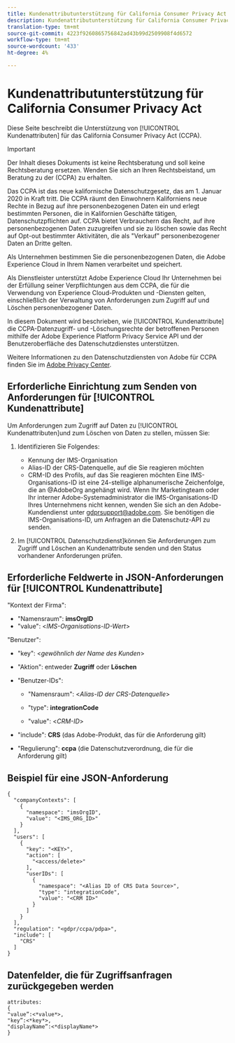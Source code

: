 ```yaml
---
title: Kundenattributunterstützung für California Consumer Privacy Act
description: Kundenattributunterstützung für California Consumer Privacy Act
translation-type: tm+mt
source-git-commit: 4223f9260865756842ad43b99d2509908f4d6572
workflow-type: tm+mt
source-wordcount: '433'
ht-degree: 4%

---
```



# Kundenattributunterstützung für California Consumer Privacy Act

Diese Seite beschreibt die Unterstützung von [!UICONTROL Kundenattributen] für das California Consumer Privacy Act (CCPA).

>[!IMPORTANT]
>
>Der Inhalt dieses Dokuments ist keine Rechtsberatung und soll keine Rechtsberatung ersetzen. Wenden Sie sich an Ihren Rechtsbeistand, um Beratung zu der (CCPA) zu erhalten.

Das CCPA ist das neue kalifornische Datenschutzgesetz, das am 1. Januar 2020 in Kraft tritt. Die CCPA räumt den Einwohnern Kaliforniens neue Rechte in Bezug auf ihre personenbezogenen Daten ein und erlegt bestimmten Personen, die in Kalifornien Geschäfte tätigen, Datenschutzpflichten auf. CCPA bietet Verbrauchern das Recht, auf ihre personenbezogenen Daten zuzugreifen und sie zu löschen sowie das Recht auf Opt-out bestimmter Aktivitäten, die als &quot;Verkauf&quot; personenbezogener Daten an Dritte gelten.

Als Unternehmen bestimmen Sie die personenbezogenen Daten, die Adobe Experience Cloud in Ihrem Namen verarbeitet und speichert.

Als Dienstleister unterstützt Adobe Experience Cloud Ihr Unternehmen bei der Erfüllung seiner Verpflichtungen aus dem CCPA, die für die Verwendung von Experience Cloud-Produkten und -Diensten gelten, einschließlich der Verwaltung von Anforderungen zum Zugriff auf und Löschen personenbezogener Daten.

In diesem Dokument wird beschrieben, wie [!UICONTROL Kundenattribute] die CCPA-Datenzugriff- und -Löschungsrechte der betroffenen Personen mithilfe der Adobe Experience Platform Privacy Service API und der Benutzeroberfläche des Datenschutzdienstes unterstützen.

Weitere Informationen zu den Datenschutzdiensten von Adobe für CCPA finden Sie im [Adobe Privacy Center](https://www.adobe.com/privacy/ccpa.html).

## Erforderliche Einrichtung zum Senden von Anforderungen für [!UICONTROL Kundenattribute]

Um Anforderungen zum Zugriff auf Daten zu [!UICONTROL Kundenattributen]und zum Löschen von Daten zu stellen, müssen Sie:

1. Identifizieren Sie Folgendes:

   * Kennung der IMS-Organisation
   * Alias-ID der CRS-Datenquelle, auf die Sie reagieren möchten
   * CRM-ID des Profils, auf das Sie reagieren möchten
   Eine IMS-Organisations-ID ist eine 24-stellige alphanumerische Zeichenfolge, die an @AdobeOrg angehängt wird. Wenn Ihr Marketingteam oder Ihr interner Adobe-Systemadministrator die IMS-Organisations-ID Ihres Unternehmens nicht kennen, wenden Sie sich an den Adobe-Kundendienst unter gdprsupport@adobe.com. Sie benötigen die IMS-Organisations-ID, um Anfragen an die Datenschutz-API zu senden.

1. Im [!UICONTROL Datenschutzdienst]können Sie Anforderungen zum Zugriff und Löschen an Kundenattribute senden und den Status vorhandener Anforderungen prüfen.

## Erforderliche Feldwerte in JSON-Anforderungen für [!UICONTROL Kundenattribute]

&quot;Kontext der Firma&quot;:

* &quot;Namensraum&quot;: **imsOrgID**
* &quot;value&quot;: &lt;*IMS-Organisations-ID-Wert*>

&quot;Benutzer&quot;:

* &quot;key&quot;: &lt;*gewöhnlich der Name des Kunden*>

* &quot;Aktion&quot;: entweder **Zugriff** oder **Löschen**

* &quot;Benutzer-IDs&quot;:

   * &quot;Namensraum&quot;: &lt;*Alias-ID der CRS-Datenquelle*>

   * &quot;type&quot;: **integrationCode**

   * &quot;value&quot;: &lt;*CRM-ID*>

* &quot;include&quot;: **CRS** (das Adobe-Produkt, das für die Anforderung gilt)

* &quot;Regulierung&quot;: **ccpa** (die Datenschutzverordnung, die für die Anforderung gilt)

## Beispiel für eine JSON-Anforderung

```
{
  "companyContexts": [
    {
      "namespace": "imsOrgID",
      "value": "<IMS_ORG_ID>"
    }
  ],
  "users": [
    {
      "key": "<KEY>",
      "action": [
        "<access/delete>"
      ],
      "userIDs": [
        {
          "namespace": "<Alias ID of CRS Data Source>",
          "type": "integrationCode",
          "value": "<CRM ID>"
        }
      ]
    }
  ],
  "regulation": "<gdpr/ccpa/pdpa>",
  "include": [
    "CRS"
  ]
}
```

## Datenfelder, die für Zugriffsanfragen zurückgegeben werden

```
attributes:
{
"value”:<*value*>,
"key”:<*key*>,
"displayName”:<*displayName*>
}
```
